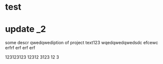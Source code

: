 # test
# update _2
some descr
qwedqwediption of project
text123
wqedqwedqwedsdc
efcewc
erfrf
erf
erf
erf





123123123
12312
3123
12
3